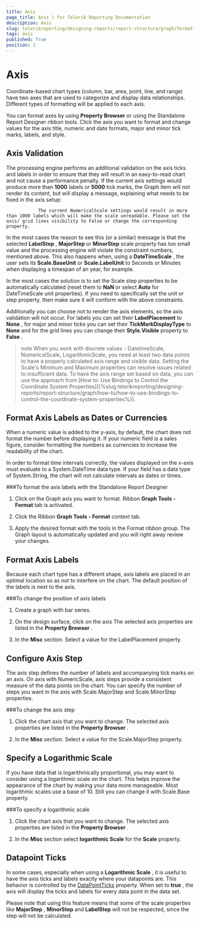 ```yaml
---
title: Axis
page_title: Axis | for Telerik Reporting Documentation
description: Axis
slug: telerikreporting/designing-reports/report-structure/graph/formatting-a-graph/axis
tags: axis
published: True
position: 1
---
```


# Axis



Coordinate-based chart types (column, bar, area, point, line, and range)         have two axes that are used to categorize and display data relationships.         Different types of formatting will be applied to each axis.       

You can format axes by using __Property Browser__  or using the Standalone Report Designer ribbon tools.         Click the axis you want to format and change values for the axis         title, numeric and date formats, major and minor tick marks, labels, and style.       

## Axis Validation

The processing engine performs an additional validation on the axis ticks and labels in order to ensure that they will result in an           easy-to-read chart and not cause a performance penalty. If the current axis settings would produce more than __1000__            labels or __5000__  tick marks, the Graph item will not render its content, but will display a message, explaining what           needs to be fixed in the axis setup:         

`             The current NumericalScale settings would result in more than 1000 labels which will make the scale unreadable. Please set the axis/ grid lines visibility to False or change the corresponding property.           `

In the most cases the reason to see this (or a similar) message is that the selected __LabelStep__ ,           __MajorStep__  or __MinorStep__  scale property           has too small value and the processing engine will violate the constraint numbers, mentioned above. This also happens when, using a           __DateTimeScale__ , the user sets its __Scale.BaseUnit__  or __Scale.LabelUnit__  to Seconds or Minutes           when displaying a timespan of an year, for example.         

In the most cases the solution is to set the Scale step properties to be automatically calculated (reset them to __NaN__            or select __Auto__  for DateTimeScale unit properties). If you need to specifically set the unit or step property,           then make sure it will conform with the above constraints.         

Additionally you can choose not to render the axis elements, so the axis validation will not occur. For labels you can set their           __LabelPlacement__  to __None__ , for major and minor ticks you can set their __TickMarkDisplayType__            to __None__  and for the grid lines you can change their __Style.Visible__  property to __False__ .         

>note When you work with discrete values - DatetimeScale, NumericalScale, LogarithmicScale,             you need at least two data points to have a properly calculated axis range and visible data.             Setting the Scale's Minimum and Maximum properties can resolve issues related to insufficient data.             To have the axis range set based on data, you can use the approach from             [How to: Use Bindings to Control the Coordinate System Properties]({%slug telerikreporting/designing-reports/report-structure/graph/how-to/how-to-use-bindings-to-control-the-coordinate-system-properties%}).           


## Format Axis Labels as Dates or Currencies

When a numeric value is added to the y-axis, by default, the chart does not format the number before displaying it.           If your numeric field is a sales figure, consider formatting the numbers as currencies to increase the readability of the chart.         

In order to format time intervals correctly, the values displayed on the x-axis must evaluate to a System.DateTime data type.           If your field has a data type of System.String, the chart will not calculate intervals as dates or times.         

###To format the axis labels with the Standalone Report Designer

1. Click on the Graph axis you want to format.    Ribbon __Graph Tools - Format__  tab is activated.                 

1. Click the Ribbon __Graph Tools - Format__  context tab.                 

1. Apply the desired format with the tools in the Format ribbon group.    The Graph layout is automatically updated and you will right away review your changes.

## Format Axis Labels

Because each chart type has a different shape, axis labels are placed in an optimal location so as not to interfere on the chart.           The default position of the labels is next to the axis.         

###To change the position of axis labels

1. Create a graph with bar series.

1. On the design surface, click on the axis    The selected axis properties are listed in the __Property Browser__ .                 

1. In the __Misc__  section. Select a value for the LabelPlacement property.                 

## Configure Axis Step

The axis step defines the number of labels and accompanying tick marks on an axis.           On axis with NumericScale, axis steps provide a consistent measure of the data points on the chart.           You can specify the number of steps you want in the axis with Scale.MajorStep and Scale.MinorStep properties.         

###To change the axis step

1. Click the chart axis that you want to change.    The selected axis properties are listed in the __Property Browser__ .                 

1. In the __Misc__  section. Select a value for the Scale.MajorStep property.                 

## Specify a Logarithmic Scale

If you have data that is logarithmically proportional, you may want to consider using a logarithmic scale on the chart.           This helps improve the appearance of the chart by making your data more manageable.           Most logarithmic scales use a base of 10. Still you can change it with Scale.Base property.         

###To specify a logarithmic scale

1. Click the chart axis that you want to change.    The selected axis properties are listed in the __Property Browser__ .                 

1. In the __Misc__  section select __logarithmic Scale__  for the __Scale__  property.                 

## Datapoint Ticks

In some cases, especially when using a __Logarithmic Scale__ , it is useful to have the axis ticks and labels           exactly where your datapoints are. This behavior is controlled by the           [DataPointTicks](/reporting/api/Telerik.Reporting.NumericalScaleBase#Telerik_Reporting_NumericalScaleBase_DataPointTicks) property. When set to           __true__ , the axis will display the ticks and labels for every data point in the data set.         

Please note that using this feature means that some of the scale properties like __MajorStep__ ,           __MinorStep__  and __LabelStep__  will not be respected, since the step will not be calculated.         
